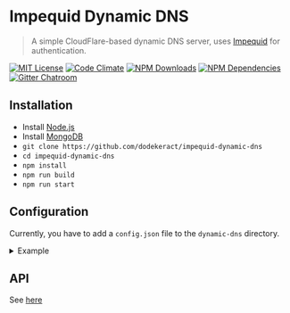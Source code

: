 # Impequid Dynamic DNS

> A simple CloudFlare-based dynamic DNS server, uses [Impequid](https://github.com/dodekeract/impequid) for authentication.

[![MIT License](https://img.shields.io/badge/license-MIT-blue.svg)](http://opensource.org/licenses/MIT)
[![Code Climate](https://codeclimate.com/github/impequid/dynamic-dns/badges/gpa.svg)](https://codeclimate.com/github/impequid/dynamic-dns)
[![NPM Downloads](https://img.shields.io/npm/dm/impequid-dynamic-dns.svg)](https://npmjs.com/package/impequid-dynamic-dns)
[![NPM Dependencies](https://david-dm.org/impequid/dynamic-dns.svg)](https://david-dm.org/impequid/dynamic-dns)
[![Gitter Chatroom](https://badges.gitter.im/dodekeract/impequid.svg)](https://gitter.im/dodekeract/impequid)

## Installation

- Install [Node.js](https://nodejs.org)
- Install [MongoDB](https://mongodb.org)
- `git clone https://github.com/dodekeract/impequid-dynamic-dns`
- `cd impequid-dynamic-dns`
- `npm install`
- `npm run build`
- `npm run start`

## Configuration

Currently, you have to add a `config.json` file to the `dynamic-dns` directory.

<details>
<summary>Example</summary>

````json
{
	"cloudflare": {
		"email": "your@cloudflare.email",
		"token": "y0uRc7oUdF74r3T0k3n"
	},
	"domain": "your.domain",
	"excluded": ["list", "of", "subdomains", "you", "dont", "want", "to", "allow"],
	"listen": {
		"port": 40000,
		"address": "127.0.0.1"
	}
}
````
</details>

## API

See [here](documentation/api.md)

